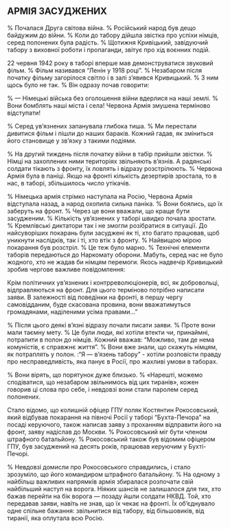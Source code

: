 ## АРМІЯ ЗАСУДЖЕНИХ

% Почалася Друга світова війна.
% Російський народ був дещо байдужим до війни.
% Коли до табору дійшла звістка про успіхи німців, серед полонених була радість.
% Щотижня Кривіцький, завідуючий табору з виховної роботи і пропаганди, звітує про хід воєнних подій.

22 червня 1942 року в таборі вперше мав демонструватися звуковий фільм.
% Фільм називався “Ленін у 1918 році”.
% Незабаром після початку фільму загорілося світло і в залі з’явився Кривицький.
% З ним щось було не так.
% Він одразу почав говорити:

% — Німецькі війська без оголошення війни вдерлися на наші землі.
% Вони бомблять наші міста і села!
Червона Армія змушена терміново відступати!

% Серед ув’язнених запанувала глибока тиша.
% Ми перестали дивитися фільм і пішли до наших бараків.
Кожний гадав, як зміниться його становище у зв’язку з такими подіями.

% На другий тиждень після початку війни в табір прийшли звістки.
% Німці на захоплених ними територіях звільняють в’язнів.
А радянські солдати тікають з фронту, їх ловлять і відразу розстрілюють.
% Червона Армія була в паніці.
Якщо на фронті кількість дезертирів зростала, то в нас, в таборі, збільшилось число утікачів.

% Німецька армія стрімко наступала на Росію, Червона Армія відступала назад, а народ охопила сильна паніка.
% Вони боялись, що їх заберуть на фронт.
% Через це вони вважали, що краще бути засудженим.
% Кількість ув’язнених у таборі швидко почала зростати.
% Кремлівські диктатори так і не змогли розібратися в ситуації.
До найсуворіших покарань були засуджені як ті, хто багато працював, щоб уникнути наслідків, так і ті, хто втік з фронту.
% Найвищою мірою покарання був розстріл.
% Це теж було марно.
% Технічні елементи таборів передаються до Наркомату оборони.
Мабуть, серед нас не було жодного, хто не жадав би німцям перемоги.
Якось надвечір Кривицький зробив чергове важливе повідомлення:

Крім політичних ув’язнених і контрреволюціонерів, всі, як добровольці, відправляються на фронт.
Для цього терміново потрібно написати заяви.
В залежності від поведінки на фронті, в першу чергу самовідданим, буде скасована провина, вони вважатимуться громадянами, наділеними усіма правами...”

% Після цього деякі в’язні відразу почали писати заяви.
% Проте вони мали таємну мету.
% Це були люди, які хотіли втекти чи, принаймні, потрапити в полон до німців.
Кожний вважав: “Можливо, там де нема комуністів, є справжнє життя”.
% Вони вже знали, що скажуть німцям, як потраплять у полон.
:“Я — в’язень табору” - хотіли розповісти правду про несправедливість, яка панує в Росії, про жахливі умови в таборах.

% Вони вірять, що порятунок дуже близько.
% «Нарешті, можемо сподіватися, що незабаром звільнимось від цих тиранів», кожен говорив ці слова про себе, і невдовзі вони стали паролем серед полонених.

Стало відомо, що колишній офіцер ГПУ поляк Костянтин Рокосовський, який відбував покарання на півночі Росії у таборі “Бухта-Печора” на посаді керуючого, також написав заяву з проханням відправити його на фронт, заяву надіслав до Москви.
% Рокосовський міг бути членом штрафного батальйону.
% Рокосовський також був відомим офіцером ГПУ, був засуджений на десять років, працював керуючим у Бухті-Печорі.

% Невдовзі домисли про Рокосовського справдились, і стало зрозуміло, що його командиром штрафного батальйону.
% На одному з найбільш важливих напрямків армія збиралася розпочати свій найбільший наступ на ворога.
Ніяких шансів не залишалося для тих, хто бажав перейти на бік ворога — позаду йшли солдати НКВД.
Той, хто передавав заяви, навіть не знав, що їх чекає на фронті.
Їх об’єднувало одне спільне бажання: звільнитися від табору, від більшовиків, від тиранії, яка оплутала всю Росію.

